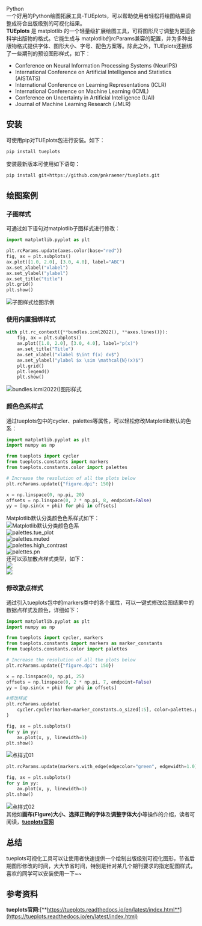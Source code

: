 Python<br />一个好用的Python绘图拓展工具-TUEplots，可以帮助使用者轻松将绘图结果调整成符合出版级别的可视化结果。<br />**TUEplots** 是 matplotlib 的一个轻量级扩展绘图工具，可将图形尺寸调整为更适合科学出版物的格式。它能生成与 matplotlib的rcParams兼容的配置，并为多种出版物格式提供字体、图形大小、字号、配色方案等。除此之外，TUEplots还捆绑了一些期刊的预设图形样式，如下：

- Conference on Neural Information Processing Systems (NeurIPS)
- International Conference on Artificial Intelligence and Statistics (AISTATS)
- International Conference on Learning Representations (ICLR)
- International Conference on Machine Learning (ICML)
- Conference on Uncertainty in Artificial Intelligence (UAI)
- Journal of Machine Learning Research (JMLR)
<a name="HkWoy"></a>
## 安装
可使用pip对TUEplots包进行安装。如下：
```bash
pip install tueplots
```
安装最新版本可使用如下语句：
```bash
pip install git+https://github.com/pnkraemer/tueplots.git
```
<a name="W0cMC"></a>
## 绘图案例
<a name="qbx1V"></a>
### 子图样式
可通过如下语句对matplotlib子图样式进行修改：
```python
import matplotlib.pyplot as plt

plt.rcParams.update(axes.color(base="red"))
fig, ax = plt.subplots()
ax.plot([1.0, 2.0], [3.0, 4.0], label="ABC")
ax.set_xlabel("xlabel")
ax.set_ylabel("ylabel")
ax.set_title("title")
plt.grid()
plt.show()
```
![子图样式绘图示例](./img/1696597230843-e18992c9-7408-4a85-8dc5-d5a3ca1e0912.png "子图样式绘图示例")
<a name="kihZM"></a>
### 使用内置捆绑样式
```python
with plt.rc_context({**bundles.icml2022(), **axes.lines()}):
    fig, ax = plt.subplots()
    ax.plot([1.0, 2.0], [3.0, 4.0], label="p(x)")
    ax.set_title("Title")
    ax.set_xlabel("xlabel $\int f(x) dx$")
    ax.set_ylabel("ylabel $x \sim \mathcal{N}(x)$")
    plt.grid()
    plt.legend()
    plt.show()
```
![bundles.icml2022()图形样式](./img/1696597230804-a090070e-dd1b-4433-ba88-6591e5dc1760.png "bundles.icml2022()图形样式")
<a name="B9aJd"></a>
### 颜色色系样式
通过tueplots包中的cycler、palettes等属性，可以轻松修改Matplotlib默认的色系：
```python
import matplotlib.pyplot as plt
import numpy as np

from tueplots import cycler
from tueplots.constants import markers
from tueplots.constants.color import palettes

# Increase the resolution of all the plots below
plt.rcParams.update({"figure.dpi": 150})

x = np.linspace(0, np.pi, 20)
offsets = np.linspace(0, 2 * np.pi, 8, endpoint=False)
yy = [np.sin(x + phi) for phi in offsets]
```
Matplotlib默认分类颜色色系样式如下：<br />![Matplotlib默认分类颜色色系](./img/1696597230809-de132e92-dbd5-42be-9659-bd91d761adfd.png "Matplotlib默认分类颜色色系")<br />![palettes.tue_plot](./img/1696597230813-32b999af-2e2c-4da1-b29b-11c84d1f6e76.png "palettes.tue_plot")<br />![palettes.muted](./img/1696597230823-647e1877-e840-48d4-a727-9440a93b2c25.png "palettes.muted")<br />![palettes.high_contrast](./img/1696597231476-9e7c9d86-1549-425e-8ccc-ec22f263c5bb.png "palettes.high_contrast")<br />![palettes.pn](./img/1696597231420-cb30158d-8f93-4fe5-8557-155876199561.png "palettes.pn")<br />还可以添加散点样式类型，如下：<br />![](./img/1696597231530-2280e29d-49b4-4478-93dc-39261cd953c1.png)<br />![](./img/1696597231490-6e7144c5-d9a7-40c1-8bd5-7eb44caa4b47.png)
<a name="rlNlE"></a>
### 修改散点样式
通过引入tueplots包中的markers类中的各个属性，可以一键式修改绘图结果中的数据点样式及颜色，详细如下：
```python
import matplotlib.pyplot as plt
import numpy as np

from tueplots import cycler, markers
from tueplots.constants import markers as marker_constants
from tueplots.constants.color import palettes

# Increase the resolution of all the plots below
plt.rcParams.update({"figure.dpi": 150})

x = np.linspace(0, np.pi, 25)
offsets = np.linspace(0, 2 * np.pi, 7, endpoint=False)
yy = [np.sin(x + phi) for phi in offsets]

#修改样式
plt.rcParams.update(
    cycler.cycler(marker=marker_constants.o_sized[:5], color=palettes.pn[:5])
)

fig, ax = plt.subplots()
for y in yy:
    ax.plot(x, y, linewidth=1)
plt.show()
```
![点样式01](./img/1696597231729-dbb3ff3b-9a5b-45b7-b2ed-348d77277db6.png "点样式01")
```python
plt.rcParams.update(markers.with_edge(edgecolor="green", edgewidth=1.0))

fig, ax = plt.subplots()
for y in yy:
    ax.plot(x, y, linewidth=1)
plt.show()
```
![点样式02](./img/1696597232118-d1b8cb22-e27e-4f81-9c3b-21b30e562bdd.png "点样式02")<br />其他如**画布(FIgure)大小、选择正确的字体**及**调整字体大小**等操作的介绍，读者可阅读，[**tueplots官网**](https://tueplots.readthedocs.io/en/latest/index.html)
<a name="YVJ5J"></a>
## 总结
tueplots可视化工具可以让使用者快速提供一个绘制出版级别可视化图形，节省后期图形修改的时间，大大节省时间，特别是针对某几个期刊要求的指定配图样式，喜欢的同学可以安装使用一下~~
<a name="YaK9m"></a>
## 参考资料
**tueplots官网:**[**https://tueplots.readthedocs.io/en/latest/index.html**](https://tueplots.readthedocs.io/en/latest/index.html)
